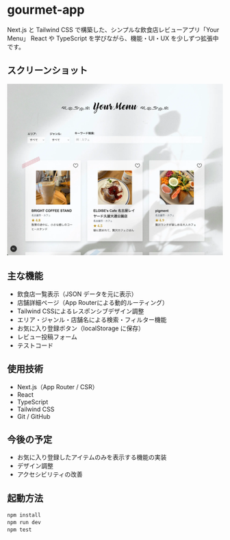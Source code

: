 # gourmet-app

Next.js と Tailwind CSS で構築した、シンプルな飲食店レビューアプリ「Your Menu」
React や TypeScript を学びながら、機能・UI・UX を少しずつ拡張中です。

## スクリーンショット

<img src="screenshots/TOP.webp" alt="トップページ" width="600" />

## 主な機能

- 飲食店一覧表示（JSON データを元に表示）
- 店舗詳細ページ（App Routerによる動的ルーティング）
- Tailwind CSSによるレスポンシブデザイン調整
- エリア・ジャンル・店舗名による検索・フィルター機能
- お気に入り登録ボタン（localStorage に保存）
- レビュー投稿フォーム
- テストコード

## 使用技術

- Next.js（App Router / CSR）
- React
- TypeScript
- Tailwind CSS
- Git / GitHub

## 今後の予定

- お気に入り登録したアイテムのみを表示する機能の実装
- デザイン調整
- アクセシビリティの改善

## 起動方法

```bash
npm install
npm run dev
npm test
```